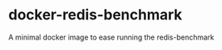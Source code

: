 docker-redis-benchmark
======================

A minimal docker image to ease running the redis-benchmark
